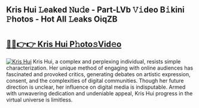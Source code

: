 ## Kris Hui 𝙻eaked 𝙽u𝚍e - Part-LVb 𝚅𝚒deo B𝚒kini 𝙿hotos - Hot All 𝙻eaks OiqZB

# <h2><a href="http://ld53j5.urlbe.top/?page=Kris+Hui">🔗🔗👉👉 Kris Hui P𝚑oto𝚜Vid𝚎o</a></h2>

[![Kris Hui](https://i.imgur.com/eBuTRDB.gif)](http://ld53j5.urlbe.top/?page=Kris+Hui)
Kris Hui, a complex and perplexing individual, resists simple characterization. Her unique method of engaging with online audiences has fascinated and provoked critics, generating debates on artistic expression, consent, and the complexities of digital communities. Though her future direction is unclear, her influence on digital media is indisputable. Armed with unwavering dedication and undeniable appeal, Kris Hui progress in the virtual universe is limitless.
